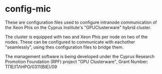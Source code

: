 config-mic
==========

These are configuration files used to configure intranode communication of the Xeon Phis on the Cyprus Institute's "GPUClusterware" hybrid cluster.

The cluster is equipped with two and Xeon Phis per node on two of the nodes. These can be configured to communicate with eachother "seamlessly", using thes configuration files to bridge them.

The management software is being developed under the Cyprus Research Promotion Foundation (RPF) project "GPU Clusterware", Grant Number: ΤΠΕ/ΠΛΗΡΟ/0311(ΒΙΕ)/09
